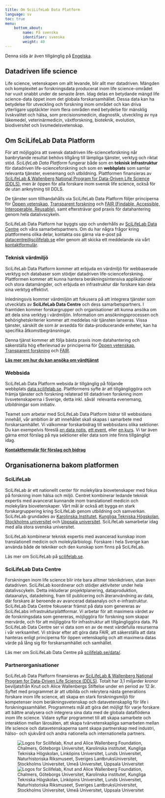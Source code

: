 ```yaml
---
title: Om SciLifeLab Data Platform
language: sv
toc: true
menu:
    bottom_about:
        name: På svenska
        identifier: svenska
        weight: 40
---
```


<div class="bg-light-gray border rounded py-2 px-4 my-3 fst-italic">
  Denna sida är även tillgänglig på <a href="/about/">Engelska</a>.
</div>

## Datadriven life science

Life science, vetenskapen om allt levande, blir allt mer datadriven. Mängden och komplexitet av forskningsdata producerat inom life science-området har vuxit snabbt under de senaste åren. Idag delas en betydande mängd life science-data öppet inom det globala forskarsamhället. Dessa data kan ha betydelse för utveckling och forskning inom området och kan driva ytterligare upptäckter inom flera områden med betydelse för mänsklig livskvalitet och hälsa, som precisionsmedicin, diagnostik, utveckling av nya läkemedel, veterinärmedicin, växtforskning, bioteknik, evolution, biodiversitet och livsmedelsvetenskap.

## Om SciLifeLab Data Platform
För att möjliggöra att svensk datadriven life-scienceforskning når banbrytande resultat behövs tillgång till lämpliga tjänster, verktyg och riktat stöd. *SciLifeLab Data Platform* fungerar både som en **teknisk infrastruktur** för datadriven life-scienceforskning och som en **webbplats** som samlar relevanta tjänster, evenemang och utbildning. Plattformen finansieras av [SciLifeLab & Wallenberg National Program for Data-Driven Life Science (DDLS)](https://www.scilifelab.se/data-driven), men är öppen för alla forskare inom svensk life science, också för de utan anknytning till DDLS.

De tjänster som tillhandahålls via SciLifeLab Data Platform följer principerna för [Öppen vetenskap](https://ec.europa.eu/info/research-and-innovation/strategy/strategy-2020-2024/our-digital-future/open-science_en), [Transparent forskning](https://www.ucl.ac.uk/research/strategy-and-policy/research-transparency) och [FAIR (Findable, Accessible, Interoperable, Reusable)](https://doi.org/10.1038/sdata.2016.18), samt eftersträvar god praxis för datahantering genom hela datalivscykeln. 

SciLifeLab Data Platform har byggts upp och underhålls av [SciLifeLab Data Centre](https://scilifelab.se/data) och våra samarbetspartners. Om du har några frågor kring plattformens olika delar, kontakta oss gärna via e-post på [datacentre@scilifelab.se](mailto:datacentre@scilifelab.se) eller genom att skicka ett meddelande via vårt [kontaktformulär](/contact/).

### Teknisk värdmiljö
SciLifeLab Data Platform kommer att erbjuda en värdmiljö för webbaserade verktyg och databaser som stödjer datadriven life-scienceforskning. Plattformen kommer att kunna hantera beräkningsintensiva applikationer och stora datamängder, och erbjuda en infrastruktur där forskare kan dela sina verktyg effektivt.

Inledningsvis kommer värdmiljön att fokusera på att integrera tjänster som utvecklats av **SciLifeLab Data Centre** och dess samarbetspartners. I framtiden kommer forskargrupper och organisationer att kunna ansöka om att dela sina verktyg i värdmiljön. Information om ansökningsprocessen och behörighetskriterier kommer att meddelas när tjänsten lanseras. Vissa tjänster, särskilt de som är avsedda för data-producerande enheter, kan ha specifika åtkomstbegränsningar.

Denna tjänst kommer att följa bästa praxis inom datahantering och säkerställa hög efterlevnad av principerna för [Öppen vetenskap](https://research-and-innovation.ec.europa.eu/strategy/strategy-research-and-innovation/our-digital-future/open-science_en), [Transparent forskning](http://ucl.ac.uk/research/strategy-environment/research-transparency) och [FAIR](https://doi.org/10.1038/sdata.2016.18).

<a href="/services/hosting/"><b>Läs mer om hur du kan ansöka om värdtjänst <i class="bi bi-arrow-right-square-fill"></i></b></a>  

### Webbsida

SciLifeLab Data Platform websida är tillgänglig på följande webbplats [data.scilifelab.se](https://data.scilifelab.se). Plattformens syfte är att tillgängliggöra och främja tjänster och forskning relaterad till datadriven forskning inom livsvetenskaperna i Sverige, detta inkl. såväl  relevanta evenemang, utbildningar som initiativ.

Teamet som arbetar med SciLifeLab Data Platform bidrar till webbsidans innehåll, vår ambition är att innehållet skall skapas i samarbete med forskarsamhället. Vi välkomnar forskarbidrag till webbsidans olika sektioner. Du kan exempelvis föreslå [en data notis](/highlights/), [ett event](/events/), eller [en kurs](/events/). Vi tar även gärna emot förslag på nya sektioner eller data som inte finns tillgängligt idag.

<a href="/contact/"><b>Kontaktformulär för förslag och bidrag <i class="bi bi-arrow-right-square-fill"></i></b></a>

## Organisationerna bakom platformen

### SciLifeLab

SciLifeLab är ett nationellt center för molekylära biovetenskaper med fokus på forskning inom hälsa och miljö. Centret kombinerar ledande teknisk expertis med avancerat kunnande inom translationell medicin och molekylära biovetenskaper. Vårt mål är också att bygga en stark forskargruppering kring SciLifeLab genom utbildning och samverkan. SciLifeLab grundades av [Karolinska Institutet](https://www.ki.se/), [Kungliga Tekniska Högskolan](https://www.kth.se/), [Stockholms universitet](https://www.su.se/) och [Uppsala universitet](https://www.uu.se/). SciLifeLab samarbetar idag med alla stora svenska universitet.

SciLifeLab kombinerar teknisk expertis med avancerad kunskap inom translationell medicin och molekylärbiologi. Forskare i hela Sverige kan använda både de tekniker och den kunskap som finns på SciLifeLab.

Läs mer om SciLifeLab på [scilifelab.se](https://www.scilifelab.se).

### SciLifeLab Data Centre

Forskningen inom life science blir inte bara alltmer teknikdriven, utan även datadriven. SciLifeLab koordinerar och stödjer aktiviteter under hela datalivscykeln. Detta inkluderar projektplanering, dataproduktion, dataanalys, datadelning, fram till publicering och återanvändning av data, där forskare är beroende av avancerad dataanalys och e-infrastruktur. SciLifeLab Data Centre fokuserar främst på data som genereras av SciLifeLabs infrastrukturplattformar. Vi arbetar för att maximera värdet av de forskningsdata som genereras, möjliggöra för forskning som skapar mervärde, och för att möjliggöra för infrastruktur att tillgängliggöra data. På SciLifeLab Data Centre ser vi data som en av de mest värdefulla resurserna i vår verksamhet. Vi strävar efter att göra data FAIR, att säkerställa att data hanteras enligt  principerna för öppen vetenskaplig och att maximera datas värde på lång sig för forskarsamhället och samhället.

Läs mer om SciLifeLab Data Centre på [scilifelab.se/data/](https://www.scilifelab.se/data/).

### Partnerorganisationer

SciLifeLab Data Platform finansieras av [SciLifeLab & Wallenberg National Program for Data-Driven Life Science (DDLS)](https://www.scilifelab.se/data-driven). Totalt har 3,1 miljarder kronor beviljats​​från Knut och Alice Wallenbergs Stiftelse under en period av 12 år. Syftet med programmet är att utbilda och rekrytera nästa generations forskare inom life science, att skapa en stark forskningsmiljö för kompetenser inom beräkningsvetenskap och datavetenskaplig för life i forskningssamhället. Programmets mål att göra det möjligt för varje forskare att bättre analysera och integrera sina data med de globala dataflödena inom life science. Vidare syftar programmet till att skapa samarbete och interaktion mellan lärosäten, att skapa tvärvetenskapliga samarbeten mellan life science och datavetenskaperna samt skapa partnerskap med industri, hälso- och sjukvård och andra nationella och internationella partners.

<figure class="my-2 figure w-100 text-center">
  <img src="/img/logos/scilifelab_kaw_unis_etc.png" class="img-fluid w-75 d-none d-xl-inline" alt="Logos for Scilifelab, Knut and Alice Wallenberg Foundation, Chalmers, Göteborgs Universitet, Karolinska institutet, Kungliga Tekniska Högskolan, Linköpins Universitet, Lunds Universitet, Naturhistoriska Riksmuseet, Sveriges LantbruksUniversitet, Stockholms Universitet, Umeå Universitet, Uppsala Universitet">
  <img src="/img/logos/scilifelab_kaw_unis_etc.png" class="img-fluid w-100 d-xl-none" alt="Logos for Scilifelab, Knut and Alice Wallenberg Foundation, Chalmers, Göteborgs Universitet, Karolinska institutet, Kungliga Tekniska Högskolan, Linköpins Universitet, Lunds Universitet, Naturhistoriska Riksmuseet, Sveriges LantbruksUniversitet, Stockholms Universitet, Umeå Universitet, Uppsala Universitet">
</figure>
